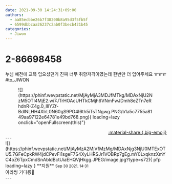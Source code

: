 ```yaml
---
date: 2021-09-30 14:24:31+09:00
authors:
  - aa85ecbbe26b7f38200b8a95d3f5fb5f
  - 6599dbbcaa26237c2ab0f3becb421b45
categories:
  - Jiwon
---
```


# 2-86698458

<div class="post-container" markdown="1">
<div class="content-container md-sidebar__scrollwrap" markdown="1">

누님 예전에 교복 입으셨던거 진짜 너무 취향저격이였는데 한번만 더 입어주세요 ㅠㅠㅠ<br>\#to_JIWON
<figure markdown="1">
![](https://phinf.wevpstatic.net/MjAyMjA3MDJfMTkg/MDAxNjU2NzM5OTI4MjE2.wi7JTrHOAcUHTkCMjh6VNmFwJDmh8eZTn7eRhdnR-Z4g.0_IIlYZf-BdlNLHH4XlrL0N60gS9PO4I6th5iTsTNgwg.PNG/b1a5c7755a8149aa97122e64781e49bd768.png){ loading=lazy onclick="openFullscreen(this)"}
</figure>


</div>
</div>

<div style="text-align: right;" markdown="1">
<a href="https://weverse.io/fromis9/fanpost/2-86698458" style="text-align: right;">:material-share:{.big-emoji}</a>
</div>
---

<div class="comments-container md-sidebar__scrollwrap" markdown="1">
<div class="comment" markdown="1">
<div class='id-container' markdown="1">
![](https://phinf.wevpstatic.net/MjAyMzA2MjVfMzMg/MDAxNjg3NjU0MTExOTU5.7GFeCpkRW4jdCPevFi1sgeF7S4XyLHRSJr1VOBRp7gEg.mY0LxqknzXmYC4oZ6TpxCmdSnAbldBctUiaEHQVjHkgg.JPEG/image.jpg?type=s72){ pfp loading=lazy }
**<span class="artist">지원</span>** <small>Sep 30 2021, 14:31</small><br>
</div>
<div class='comment-body' markdown="1">
아라썽 기다룡🧸
</div>
</div>
</div>
---
